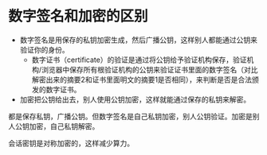 # 数字签名和加密的区别


- 数字签名是用保存的私钥加密生成，然后广播公钥，这样别人都能通过公钥来验证你的身份。
  - 数字证书（certificate）的验证是通过将公钥给予验证机构保存，验证机构/浏览器中保存所有根验证机构的公钥来验证证书里面的数字签名（对比解密出来的摘要2和证书里面明文的摘要1是否相同），来判断是否是合法颁发的数字证书。
- 加密把公钥给出去，别人使用公钥加密，这样就能通过保存的私钥来解密。

都是保存私钥，广播公钥。但数字签名是自己私钥加密，别人公钥验证。加密是别人公钥加密，自己私钥解密。

会话密钥是对称加密的，这样减少算力。